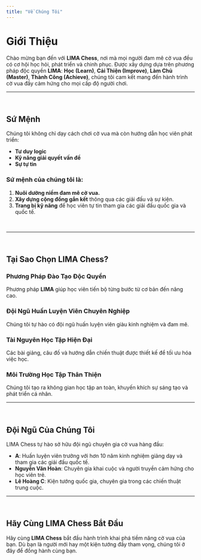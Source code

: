 ```yaml
---
title: "Về Chúng Tôi"
---
```


# Giới Thiệu

Chào mừng bạn đến với **LIMA Chess**, nơi mà mọi người đam mê cờ vua đều có cơ hội học hỏi, phát triển và chinh phục. Được xây dựng dựa trên phương pháp độc quyền **LIMA**: **Học (Learn)**, **Cải Thiện (Improve)**, **Làm Chủ (Master)**, **Thành Công (Achieve)**, chúng tôi cam kết mang đến hành trình cờ vua đầy cảm hứng cho mọi cấp độ người chơi.
&nbsp;

---

&nbsp;

## Sứ Mệnh

Chúng tôi không chỉ dạy cách chơi cờ vua mà còn hướng dẫn học viên phát triển:

- **Tư duy logic**
- **Kỹ năng giải quyết vấn đề**
- **Sự tự tin**

### Sứ mệnh của chúng tôi là:

1. **Nuôi dưỡng niềm đam mê cờ vua.**
2. **Xây dựng cộng đồng gắn kết** thông qua các giải đấu và sự kiện.
3. **Trang bị kỹ năng** để học viên tự tin tham gia các giải đấu quốc gia và quốc tế.

&nbsp;

---

&nbsp;

## Tại Sao Chọn LIMA Chess?

### **Phương Pháp Đào Tạo Độc Quyền**
Phương pháp **LIMA** giúp học viên tiến bộ từng bước từ cơ bản đến nâng cao.

### **Đội Ngũ Huấn Luyện Viên Chuyên Nghiệp**
Chúng tôi tự hào có đội ngũ huấn luyện viên giàu kinh nghiệm và đam mê.

### **Tài Nguyên Học Tập Hiện Đại**
Các bài giảng, câu đố và hướng dẫn chiến thuật được thiết kế để tối ưu hóa việc học.

### **Môi Trường Học Tập Thân Thiện**
Chúng tôi tạo ra không gian học tập an toàn, khuyến khích sự sáng tạo và phát triển cá nhân.
&nbsp;

---

&nbsp;

## Đội Ngũ Của Chúng Tôi

LIMA Chess tự hào sở hữu đội ngũ chuyên gia cờ vua hàng đầu:

- **A**: Huấn luyện viên trưởng với hơn 10 năm kinh nghiệm giảng dạy và tham gia các giải đấu quốc tế.
- **Nguyễn Văn Hoàn**: Chuyên gia khai cuộc và người truyền cảm hứng cho học viên trẻ.
- **Lê Hoàng C**: Kiện tướng quốc gia, chuyên gia trong các chiến thuật trung cuộc.
&nbsp;

---

&nbsp;

## Hãy Cùng LIMA Chess Bắt Đầu

Hãy cùng **LIMA Chess** bắt đầu hành trình khai phá tiềm năng cờ vua của bạn. Dù bạn là người mới hay một kiện tướng đầy tham vọng, chúng tôi ở đây để đồng hành cùng bạn.
